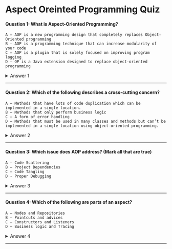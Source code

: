# Aspect Oreinted Programming Quiz

#### Question 1: What is Aspect-Oriented Programming?
                 

    A — AOP is a new programming design that completely replaces Object- Oriented programming
    B — AOP is a programming technique that can increase modularity of your code
    C — AOP is a plugin that is solely focused on improving program logging
    D — OP is a Java extension designed to replace object-oriented programming
    
<details><summary>Answer 1</summary>
<p>
    B — AOP is a programming technique that can increase modularity of your code 

</p>
</details>

---

#### Question 2: Which of the following describes a cross-cutting concern?
    A — Methods that have lots of code duplication which can be implemented in a single location.
    B — Methods that only perform business logic
    C — A form of error handling
    D — Methods that must be used in many classes and methods but can’t be implemented in a single location using object-oriented programming. 
<details><summary>Answer 2</summary>
<p>
    D — Methods that must be used in many classes and methods but can’t be implemented in a single location using object-oriented programming.   
  
</p>
</details>

---

#### Question 3: Which issue does AOP address? (Mark all that are true)
    A — Code Scattering
    B — Project Dependencies
    C — Code Tangling
    D - Proper Debugging
<details><summary>Answer 3</summary>
<p>
    A — Code Scattering and C — Code Tangling
</p>
</details>

---

#### Question 4: Which of the following are parts of an aspect?
    A — Nodes and Repositories
    B — Pointcuts and advices
    C — Constructors and Listeners
    D — Business logic and Tracing
<details><summary>Answer 4</summary>
<p>
    B — Pointcuts and advices
</p>
</details>

---
